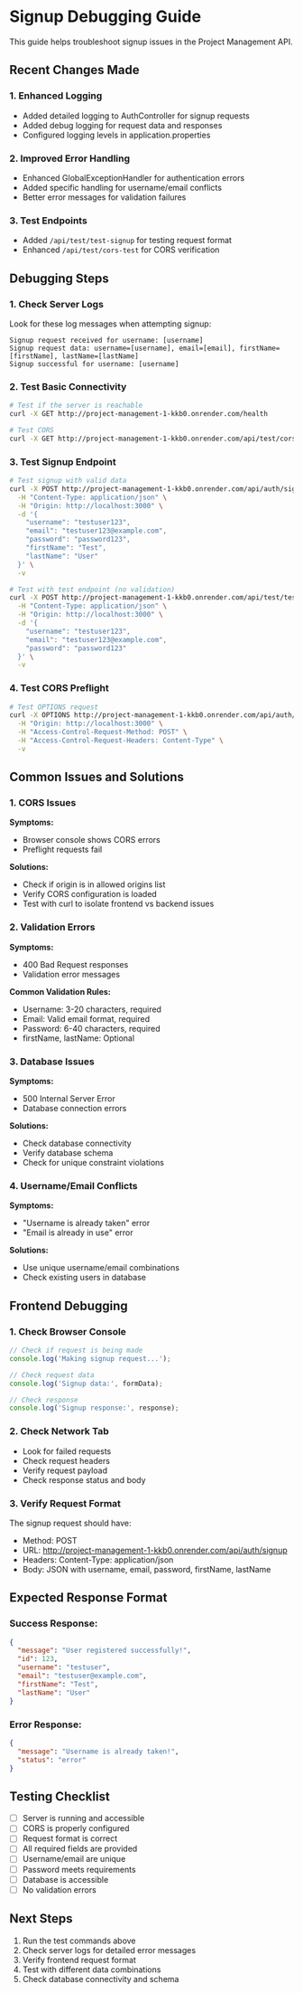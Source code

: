 # Signup Debugging Guide

This guide helps troubleshoot signup issues in the Project Management API.

## Recent Changes Made

### 1. Enhanced Logging
- Added detailed logging to AuthController for signup requests
- Added debug logging for request data and responses
- Configured logging levels in application.properties

### 2. Improved Error Handling
- Enhanced GlobalExceptionHandler for authentication errors
- Added specific handling for username/email conflicts
- Better error messages for validation failures

### 3. Test Endpoints
- Added `/api/test/test-signup` for testing request format
- Enhanced `/api/test/cors-test` for CORS verification

## Debugging Steps

### 1. Check Server Logs
Look for these log messages when attempting signup:
```
Signup request received for username: [username]
Signup request data: username=[username], email=[email], firstName=[firstName], lastName=[lastName]
Signup successful for username: [username]
```

### 2. Test Basic Connectivity
```bash
# Test if the server is reachable
curl -X GET http://project-management-1-kkb0.onrender.com/health

# Test CORS
curl -X GET http://project-management-1-kkb0.onrender.com/api/test/cors-test
```

### 3. Test Signup Endpoint
```bash
# Test signup with valid data
curl -X POST http://project-management-1-kkb0.onrender.com/api/auth/signup \
  -H "Content-Type: application/json" \
  -H "Origin: http://localhost:3000" \
  -d '{
    "username": "testuser123",
    "email": "testuser123@example.com",
    "password": "password123",
    "firstName": "Test",
    "lastName": "User"
  }' \
  -v

# Test with test endpoint (no validation)
curl -X POST http://project-management-1-kkb0.onrender.com/api/test/test-signup \
  -H "Content-Type: application/json" \
  -H "Origin: http://localhost:3000" \
  -d '{
    "username": "testuser123",
    "email": "testuser123@example.com",
    "password": "password123"
  }' \
  -v
```

### 4. Test CORS Preflight
```bash
# Test OPTIONS request
curl -X OPTIONS http://project-management-1-kkb0.onrender.com/api/auth/signup \
  -H "Origin: http://localhost:3000" \
  -H "Access-Control-Request-Method: POST" \
  -H "Access-Control-Request-Headers: Content-Type" \
  -v
```

## Common Issues and Solutions

### 1. CORS Issues
**Symptoms:**
- Browser console shows CORS errors
- Preflight requests fail

**Solutions:**
- Check if origin is in allowed origins list
- Verify CORS configuration is loaded
- Test with curl to isolate frontend vs backend issues

### 2. Validation Errors
**Symptoms:**
- 400 Bad Request responses
- Validation error messages

**Common Validation Rules:**
- Username: 3-20 characters, required
- Email: Valid email format, required
- Password: 6-40 characters, required
- firstName, lastName: Optional

### 3. Database Issues
**Symptoms:**
- 500 Internal Server Error
- Database connection errors

**Solutions:**
- Check database connectivity
- Verify database schema
- Check for unique constraint violations

### 4. Username/Email Conflicts
**Symptoms:**
- "Username is already taken" error
- "Email is already in use" error

**Solutions:**
- Use unique username/email combinations
- Check existing users in database

## Frontend Debugging

### 1. Check Browser Console
```javascript
// Check if request is being made
console.log('Making signup request...');

// Check request data
console.log('Signup data:', formData);

// Check response
console.log('Signup response:', response);
```

### 2. Check Network Tab
- Look for failed requests
- Check request headers
- Verify request payload
- Check response status and body

### 3. Verify Request Format
The signup request should have:
- Method: POST
- URL: http://project-management-1-kkb0.onrender.com/api/auth/signup
- Headers: Content-Type: application/json
- Body: JSON with username, email, password, firstName, lastName

## Expected Response Format

### Success Response:
```json
{
  "message": "User registered successfully!",
  "id": 123,
  "username": "testuser",
  "email": "testuser@example.com",
  "firstName": "Test",
  "lastName": "User"
}
```

### Error Response:
```json
{
  "message": "Username is already taken!",
  "status": "error"
}
```

## Testing Checklist

- [ ] Server is running and accessible
- [ ] CORS is properly configured
- [ ] Request format is correct
- [ ] All required fields are provided
- [ ] Username/email are unique
- [ ] Password meets requirements
- [ ] Database is accessible
- [ ] No validation errors

## Next Steps

1. Run the test commands above
2. Check server logs for detailed error messages
3. Verify frontend request format
4. Test with different data combinations
5. Check database connectivity and schema 